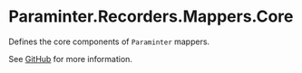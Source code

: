 # Paraminter.Recorders.Mappers.Core

Defines the core components of `Paraminter` mappers.

See [GitHub](https://github.com/Paraminter/Paraminter.Recorders.Mappers) for more information.